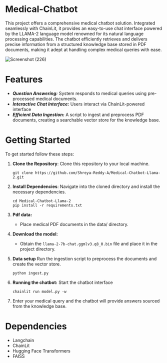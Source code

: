 # Medical-Chatbot

This project offers a comprehensive medical chatbot solution. Integrated seamlessly with ChainLit, it provides an easy-to-use chat interface powered by the LLAMA-2 language model renowned for its natural language processing capabilities. The chatbot efficiently retrieves and delivers precise information from a structured knowledge base stored in PDF documents, making it adept at handling complex medical queries with ease.

![Screenshot (226)](https://github.com/Shreya-Reddy-A/Medical-Chatbot-Llama-2/assets/122392746/bdc204f8-b988-4e0a-9590-129287aa0d60)

# Features
  - ***Question Answering:*** System responds to medical queries using pre-processed medical documents.
  - ***Interactive Chat Interface:*** Users interact via ChainLit-powered interface
  - ***Efficient Data Ingestion:*** A script to ingest and preprocess PDF documents, creating a searchable vector store for the knowledge base.

# Getting Started
To get started follow these steps:

1. **Clone the Repository**: Clone this repository to your local machine.
   ```
   git clone https://github.com/Shreya-Reddy-A/Medical-Chatbot-Llama-2.git
   ```

2. **Install Dependencies**: Navigate into the cloned directory and install the necessary dependencies.
   ```
   cd Medical-Chatbot-Llama-2
   pip install -r requirements.txt
   ```
3. **Pdf data:**
   - Place medical PDF documents in the data/ directory.
  
4. **Download the model:**
   - Obtain the ```llama-2-7b-chat.ggmlv3.q8_0.bin``` file and place it in the project directory.
   
6. **Data setup**
   Run the ingestion script to preprocess the documents and create the vector store.
   ```
   python ingest.py
   ```
8. **Running the chatbot:**
   Start the chatbot interface
   ```
   chainlit run model.py -w
   ```
7. Enter your medical query and the chatbot will provide answers sourced from the knowledge base.

# Dependencies
  - Langchain
  - ChainLit
  - Hugging Face Transformers
  - FAISS
